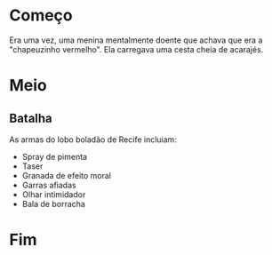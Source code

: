 # Começo

Era uma vez, uma menina mentalmente doente
que achava que era a "chapeuzinho vermelho".
Ela carregava uma cesta cheia de acarajés.

# Meio

## Batalha

As armas do lobo boladão de Recife incluiam:

- Spray de pimenta
- Taser
- Granada de efeito moral
- Garras afiadas
- Olhar intimidador
- Bala de borracha

# Fim
